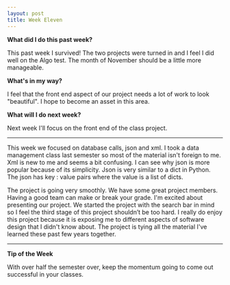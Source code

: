 ```yaml
---
layout: post
title: Week Eleven
---
```

<b>What did I do this past week?</b><br>
<p>This past week I survived! The two projects were turned in and I feel I did well on the Algo test. The month of November should be a little more manageable.</p>

<b>What's in my way?</b><br>
<p>I feel that the front end aspect of our project needs a lot of work to look "beautiful". I hope to become an asset in this area.</p>

<b>What will I do next week?</b><br>
<p>Next week I'll focus on the front end of the class project.</p>

<hr>

<p>This week we focused on database calls, json and xml. I took a data management class last semester so most of the material isn't foreign to me. Xml is new to me and seems a bit confusing. I can see why json is more popular because of its simplicity. Json is very similar to a dict in Python. The json has key : value pairs where the value is a list of dicts. </p>

<p>The project is going very smoothly. We have some great project members. Having a good team can make or break your grade. I'm excited about presenting our project. We started the project with the search bar in mind so I feel the third stage of this project shouldn’t be too hard. I really do enjoy this project because it is exposing me to different aspects of software design that I didn't know about. The project is tying all the material I've learned these past few years together.</p>

<hr>

<b>Tip of the Week</b><br>
<p>With over half the semester over, keep the momentum going to come out successful in your classes. </p>


